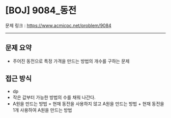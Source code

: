 # [BOJ] 9084_동전

문제 링크 : https://www.acmicpc.net/problem/9084

-----------------------
## 문제 요약
  - 주어진 동전으로 특정 가격을 만드는 방법의 개수를 구하는 문제

## 접근 방식
  - dp
  - 작은 값부터 가능한 방법의 수를 채워 나간다.
  - A원을 만드는 방법 = 현재 동전을 사용하지 않고 A원을 만드는 방법 + 현재 동전을 1개 사용하여 A원을 만드는 방법
